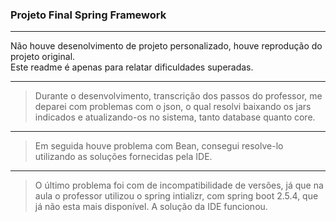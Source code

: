 ### Projeto Final Spring Framework

---

Não houve desenolvimento de projeto personalizado, houve reprodução do projeto original.  
Este readme é apenas para relatar dificuldades superadas.  

---


> Durante o desenvolvimento, transcrição dos passos do professor, me deparei com problemas com o json,
o qual resolvi baixando os jars indicados e atualizando-os no sistema, tanto database quanto core.

---

> Em seguida houve problema com Bean, consegui resolve-lo utilizando as soluções fornecidas pela IDE.

---

> O último problema foi com de incompatibilidade de versões, já que na aula o professor utilizou o spring
> intializr, com spring boot 2.5.4, que já não esta mais disponível.
> A solução da IDE funcionou.